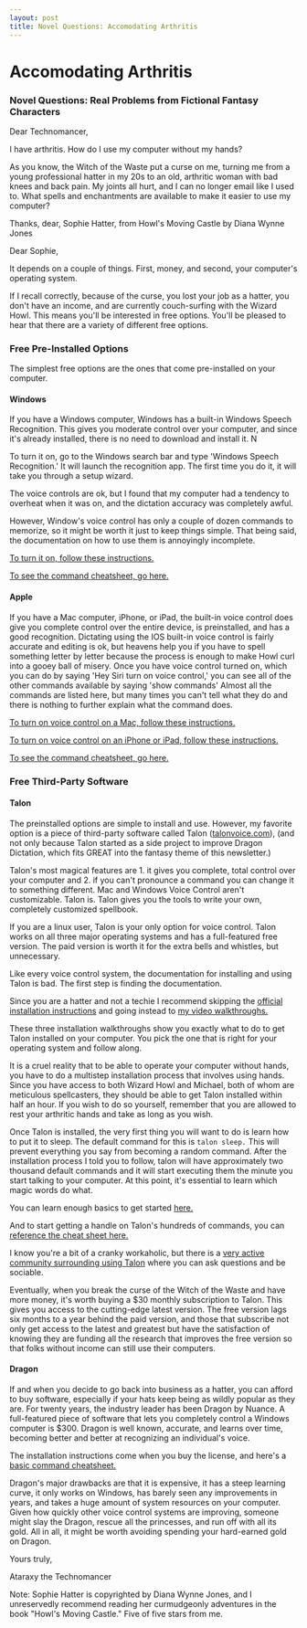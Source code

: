 ```yaml
---
layout: post
title: Novel Questions: Accomodating Arthritis
---
```


# Accomodating Arthritis

### Novel Questions: Real Problems from Fictional Fantasy Characters


Dear Technomancer,

I have arthritis.  How do I use my computer without my hands?

As you know, the Witch of the Waste put a curse on me, turning me from a young professional hatter in my 20s to an old, arthritic woman with bad knees and back pain.  My joints all hurt, and I can no longer email like I used to.  What spells and enchantments are available to make it easier to use my computer? 

Thanks, dear,
Sophie Hatter, from Howl's Moving Castle by Diana Wynne Jones

Dear Sophie, 

It depends on a couple of things.  First, money, and second, your computer's operating system.  

If I recall correctly, because of the curse, you lost your job as a hatter, you don't have an income, and are currently couch-surfing with the Wizard Howl.  This means you'll be interested in free options.  You'll be pleased to hear that there are a variety of different free options. 

### Free Pre-Installed Options

The simplest free options are the ones that come pre-installed on your computer.

#### Windows

If you have a Windows computer, Windows has a built-in Windows Speech Recognition.  This gives you moderate control over your computer, and since it's already installed, there is no need to download and install it.  N

To turn it on, go to the Windows search bar and type 'Windows Speech Recognition.'  It will launch the recognition app.  The first time you do it, it will take you through a setup wizard.  

The voice controls are ok, but I found that my computer had a tendency to overheat when it was on, and the dictation accuracy was completely awful.

However, Window's voice control has only a couple of dozen commands to memorize, so it might be worth it just to keep things simple.  That being said, the documentation on how to use them is annoyingly incomplete.

[To turn it on, follow these instructions.](https://support.microsoft.com/en-us/windows/use-voice-recognition-in-windows-83ff75bd-63eb-0b6c-18d4-6fae94050571)

[To see the command cheatsheet, go here.](https://support.microsoft.com/en-us/windows/windows-speech-recognition-commands-9d25ef36-994d-f367-a81a-a326160128c7)

#### Apple

If you have a Mac computer, iPhone, or iPad,  the built-in voice control does give you complete control over the entire device, is preinstalled, and has a good recognition.  Dictating using the IOS built-in voice control is fairly accurate and editing is ok, but heavens help you if you have to spell something letter by letter because the process is enough to make Howl curl into a gooey ball of misery. Once you have voice control turned on, which you can do by saying 'Hey Siri turn on voice control,'  you can see all of the other commands available by saying 'show commands' Almost all the commands are listed here, but many times you can't tell what they do and there is nothing to further explain what the command does. 

[To turn on voice control on a Mac, follow these instructions. ](https://www.igeeksblog.com/how-to-use-voice-control-on-mac/)

[To turn on voice control on an iPhone or iPad, follow these instructions.](https://www.reddit.com/r/apple/comments/gvyrlm/list_of_voice_control_commands_for_ios_13_and_up/)

[To see the command cheatsheet, go here.](https://www.imore.com/everything-you-can-do-voice-control-iphone-and-ipad)


### Free Third-Party Software

#### Talon 

The preinstalled options are simple to install and use. However, my favorite option is a piece of third-party software called Talon ([talonvoice.com](http://talonvoice.com)), (and not only because Talon started as a side project to improve Dragon Dictation, which fits GREAT into the fantasy theme of this newsletter.)

Talon's most magical features are 1. it gives you complete, total control over your computer and 2. if you can't pronounce a command you can change it to something different.  Mac and Windows Voice Control aren't customizable.  Talon is.  Talon gives you the tools to write your own, completely customized spellbook. 

If you are a linux user, Talon is your only option for voice control. Talon works on all three major operating systems and has a full-featured free version. The paid version is worth it for the extra bells and whistles, but unnecessary.

Like every voice control system,  the documentation for installing and using Talon is bad. The first step is finding the documentation.

Since you are a hatter and not a techie I recommend skipping the [official installation instructions](https://talonvoice.com/docs/index.html#getting-started) and going instead to [my video walkthroughs.](https://youtube.com/playlist?list=PLOChdnCXLga7EapGx9lTIld7eBm1dEgeb)

These three installation walkthroughs show you exactly what to do to get Talon installed on your computer. You pick the one that is right for your operating system and follow along.

It is a cruel reality that to be able to operate your computer without hands, you have to do a multistep installation process that involves using hands. Since you have access to both Wizard Howl and Michael, both of whom are meticulous spellcasters,  they should be able to get Talon installed within half an hour.  If you wish to do so yourself, remember that you are allowed to rest your arthritic hands and take as long as you wish. 

Once Talon is installed, the very first thing you will want to do is learn how to put it to sleep. The default command for this is `talon sleep.`  This will prevent everything you say from becoming a random command. After the installation process I told you to follow, talon will have approximately two thousand default commands and it will start executing them the minute you start talking to your computer. At this point, it's essential to learn which magic words do what.

You can learn enough basics to get started [here.](https://chaosparrot.github.io/talon_practice/)

And to start getting a handle on Talon's hundreds of commands, you can [reference the cheat sheet here.](https://talon-knausj-cheatsheet.netlify.app/)

I know you're a bit of a cranky workaholic, but there is a [very active community surrounding using Talon](https://talon.slack.com) where you can ask questions and be sociable. 

Eventually, when you break the curse of the Witch of the Waste and have more money, it's worth buying a $30 monthly subscription to Talon. This gives you access to the cutting-edge latest version. The free version lags six months to a year behind the paid version,  and those that subscribe not only get access to the latest and greatest but have the satisfaction of knowing they are funding all the research that improves the free version so that folks without income can still use their computers.

#### Dragon 

If and when you decide to go back into business as a hatter, you can afford to buy software, especially if your hats keep being as wildly popular as they are.  For twenty years, the industry leader has been Dragon by Nuance. A full-featured piece of software that lets you completely control a Windows computer is $300. Dragon is well known, accurate, and learns over time, becoming better and better at recognizing an individual's voice.

The installation instructions come when you buy the license, and here's a [basic command cheatsheet.](https://www.nuance.com/content/dam/nuance/en_us/collateral/dragon/command-cheat-sheet/ct-dragon-professional-individual-en-us.pdf)

Dragon's major drawbacks are that it is expensive, it has a steep learning curve, it only works on Windows, has barely seen any improvements in years, and takes a huge amount of system resources on your computer.  Given how quickly other voice control systems are improving, someone might slay the Dragon, rescue all the princesses, and run off with all its gold.  All in all, it might be worth avoiding spending your hard-earned gold on Dragon.

Yours truly, 

Ataraxy the Technomancer

Note: Sophie Hatter is copyrighted by Diana Wynne Jones, and I unreservedly recommend reading her curmudgeonly adventures in the book "Howl's Moving Castle." Five of five stars from me.



